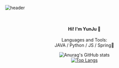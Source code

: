 
![header](https://capsule-render.vercel.app/api?type=wave&height=200&text=Hello%World!&fontAlignY=60)
<div align="center">
  <br>
 <h4>Hi! I'm YunJu 👋</h4>


Languages and Tools:      
JAVA / Python / JS / 
Spring🌱


  
  ![Anurag's GitHub stats](https://github-readme-stats.vercel.app/api?username=yuuDev01&theme=vue&show_icons=true)
  <br>
[![Top Langs](https://github-readme-stats.vercel.app/api/top-langs/?username=yuuDev01&layout=compact&theme=vue&langs_count=5)](https://github.com/yuuDev01)


<!--
**yuuDev01/yuuDev01** is a ✨ _special_ ✨ repository because its `README.md` (this file) appears on your GitHub profile.

Here are some ideas to get you started:

- 🔭 I’m currently working on ...
- 🌱 I’m currently learning ...
- 👯 I’m looking to collaborate on ...
- 🤔 I’m looking for help with ...
- 💬 Ask me about ...
- 📫 How to reach me: ...
- 😄 Pronouns: ...
- ⚡ Fun fact: ...
-->
</div>

